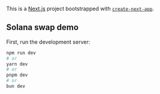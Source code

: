 This is a [Next.js](https://nextjs.org/) project bootstrapped with [`create-next-app`](https://github.com/vercel/next.js/tree/canary/packages/create-next-app).

## Solana swap demo

First, run the development server:

```bash
npm run dev
# or
yarn dev
# or
pnpm dev
# or
bun dev
```
